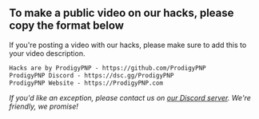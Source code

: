 ## To make a public video on our hacks, please copy the format below

If you're posting a video with our hacks, please make sure to add this to your video description.

```txt
Hacks are by ProdigyPNP - https://github.com/ProdigyPNP
ProdigyPNP Discord - https://dsc.gg/ProdigyPNP
ProdigyPNP Website - https://ProdigyPNP.com
```

*If you'd like an exception, please contact us on [our Discord server](https://dsc.gg/ProdigyPNP). We're friendly, we promise!*
